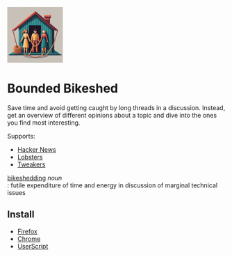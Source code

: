 ![Bounded Bikeshed icon](./icons/bb-128.png)
# Bounded Bikeshed

Save time and avoid getting caught by long threads in a discussion. Instead, get an overview of different opinions about
a topic and dive into the ones you find most interesting.

Supports:
* [Hacker News](https://news.ycombinator.com/)
* [Lobsters](https://lobste.rs/)
* [Tweakers](https://tweakers.net/)


[bikeshedding](https://en.wiktionary.org/wiki/bikeshedding#English) *noun*  
  : futile expenditure of time and energy in discussion of marginal technical issues


## Install

* [Firefox](https://addons.mozilla.org/addon/bounded-bikeshed/)
* [Chrome](https://chrome.google.com/webstore/detail/bounded-bikeshed/cgiaglcnjfomgnodabjhmeffnhhgennh)
* [UserScript](https://greasyfork.org/scripts/473045-bounded-bikeshed)
